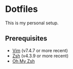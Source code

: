 # Dotfiles

This is my personal setup.

## Prerequisites

* [Vim](http://www.vim.org/download.php) (v7.4.7 or more recent)
* [Zsh](http://www.zsh.org/) (v4.3.9 or more recent)
* [Oh My Zsh](https://github.com/robbyrussell/oh-my-zsh)
